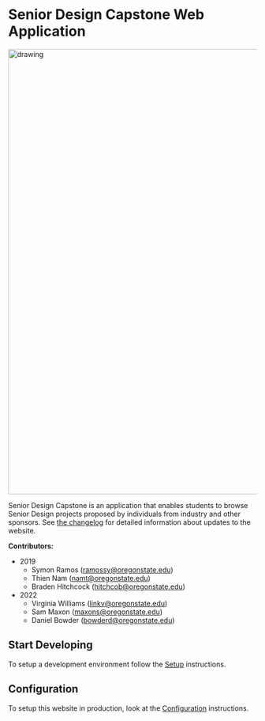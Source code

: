 # Senior Design Capstone Web Application

<html>
<img src="https://user-images.githubusercontent.com/20714895/59056597-68958700-884d-11e9-9879-7158ca8a879a.png" alt="drawing" style="width:900px"></img>
</html>

Senior Design Capstone is an application that enables students to browse Senior Design projects proposed by 
individuals from industry and other sponsors. See [the changelog](./CHANGELOG.md) for detailed information about
updates to the website.


**Contributors:**
- 2019
  - Symon Ramos (ramossy@oregonstate.edu)
  - Thien Nam (namt@oregonstate.edu)
  - Braden Hitchcock (hitchcob@oregonstate.edu)
- 2022
  - Virginia Williams (linkv@oregonstate.edu)
  - Sam Maxon (maxons@oregonstate.edu)
  - Daniel Bowder (bowderd@oregonstate.edu)


## Start Developing
To setup a development environment follow the [Setup](./docs/dev-setup.md) instructions.


## Configuration
To setup this website in production, look at the [Configuration](../docs/configuration.md) instructions.

